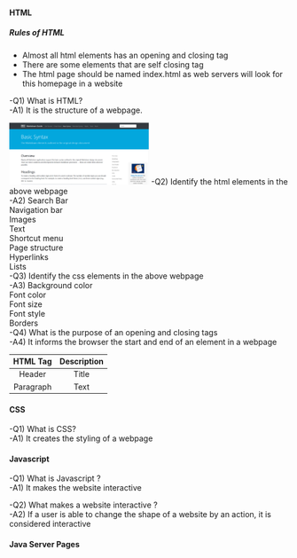 #### HTML
##### Rules of HTML
- Almost all html elements has an opening and closing tag <br/>
- There are some elements that are self closing tag <br/>
- The html page should be named index.html as web servers will look for this homepage in a website <br/>

-Q1) What is HTML? <br/>
-A1) It is the structure of a webpage.

  
<img src="/assets/html_example.PNG" alt="MarineGEO circle logo" width="50%"/>  
-Q2) Identify the html elements in the above webpage <br/>
-A2) Search Bar <br/>
     Navigation bar <br/>
     Images <br/>
     Text <br/>
     Shortcut menu <br/>
     Page structure <br/>
     Hyperlinks <br/>
     Lists <br/>
-Q3) Identify the css elements in the above webpage <br/>
-A3) Background color <br/>
Font color <br/>
Font size <br/>
Font style <br/>
Borders <br/>
-Q4) What is the purpose of an opening and closing tags <br/>
-A4) It informs the browser the start and end of an element in a webpage <br/>

| HTML Tag    | Description |
| :----:      |    :----:    | 
| Header      | Title        |
| Paragraph   | Text         | 


#### CSS
-Q1) What is CSS? <br/>
-A1) It creates the styling of a webpage <br/>

#### Javascript
-Q1) What is Javascript ? <br/>
-A1) It makes the website interactive <br/>

-Q2) What makes a website interactive ? <br/>
-A2) If a user is able to change the shape of a website by an action, it is considered interactive <br/>

#### Java Server Pages
